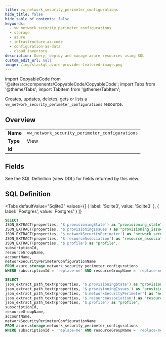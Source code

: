 ```yaml
--- 
title: vw_network_security_perimeter_configurations
hide_title: false
hide_table_of_contents: false
keywords:
  - vw_network_security_perimeter_configurations
  - storage
  - azure
  - infrastructure-as-code
  - configuration-as-data
  - cloud inventory
description: Query, deploy and manage azure resources using SQL
custom_edit_url: null
image: /img/stackql-azure-provider-featured-image.png
---
```


import CopyableCode from '@site/src/components/CopyableCode/CopyableCode';
import Tabs from '@theme/Tabs';
import TabItem from '@theme/TabItem';

Creates, updates, deletes, gets or lists a <code>vw_network_security_perimeter_configurations</code> resource.

## Overview
<table><tbody>
<tr><td><b>Name</b></td><td><code>vw_network_security_perimeter_configurations</code></td></tr>
<tr><td><b>Type</b></td><td>View</td></tr>
<tr><td><b>Id</b></td><td><CopyableCode code="azure.storage.vw_network_security_perimeter_configurations" /></td></tr>
</tbody></table>

## Fields

See the SQL Definition (view DDL) for fields returned by this view.

## SQL Definition

<Tabs
defaultValue="Sqlite3"
values={[
{ label: 'Sqlite3', value: 'Sqlite3' },
{ label: 'Postgres', value: 'Postgres' }
]}
>
<TabItem value="Sqlite3">

```sql
SELECT
JSON_EXTRACT(properties, '$.provisioningState') as "provisioning_state",
JSON_EXTRACT(properties, '$.provisioningIssues') as "provisioning_issues",
JSON_EXTRACT(properties, '$.networkSecurityPerimeter') as "network_security_perimeter",
JSON_EXTRACT(properties, '$.resourceAssociation') as "resource_association",
JSON_EXTRACT(properties, '$.profile') as "profile",
subscriptionId,
resourceGroupName,
accountName,
networkSecurityPerimeterConfigurationName
FROM azure.storage.network_security_perimeter_configurations
WHERE subscriptionId = 'replace-me' AND resourceGroupName = 'replace-me' AND accountName = 'replace-me';
```

</TabItem>
<TabItem value="Postgres">

```sql
SELECT
json_extract_path_text(properties, '$.provisioningState') as "provisioning_state",
json_extract_path_text(properties, '$.provisioningIssues') as "provisioning_issues",
json_extract_path_text(properties, '$.networkSecurityPerimeter') as "network_security_perimeter",
json_extract_path_text(properties, '$.resourceAssociation') as "resource_association",
json_extract_path_text(properties, '$.profile') as "profile",
subscriptionId,
resourceGroupName,
accountName,
networkSecurityPerimeterConfigurationName
FROM azure.storage.network_security_perimeter_configurations
WHERE subscriptionId = 'replace-me' AND resourceGroupName = 'replace-me' AND accountName = 'replace-me';
```

</TabItem>
</Tabs>
